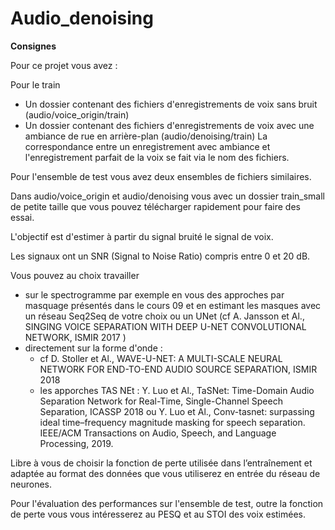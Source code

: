 # Audio_denoising

**Consignes**

Pour ce projet vous avez :

Pour le train 
- Un dossier contenant des fichiers d'enregistrements de voix sans bruit (audio/voice_origin/train)
- Un dossier contenant des fichiers d'enregistrements de voix avec une ambiance de rue en arrière-plan (audio/denoising/train)
La correspondance entre un enregistrement avec ambiance et l'enregistrement parfait de la voix se fait via le nom des fichiers. 

Pour l'ensemble de test vous avez deux ensembles de fichiers similaires. 

Dans audio/voice_origin et audio/denoising vous avec un dossier train_small de petite taille que vous pouvez télécharger rapidement pour faire des essai. 

L'objectif est d'estimer à partir du signal bruité le signal de voix. 

Les signaux ont un SNR (Signal to Noise Ratio) compris entre 0 et 20 dB. 

Vous pouvez au choix travailler 
- sur le spectrogramme par exemple en vous des approches par masquage présentés dans le cours 09 et en estimant les masques avec un réseau Seq2Seq de votre choix ou un UNet (cf A. Jansson et Al., SINGING VOICE SEPARATION WITH DEEP U-NET CONVOLUTIONAL NETWORK, ISMIR 2017 )
- directement sur la forme d'onde  : 
   - cf D. Stoller  et Al., WAVE-U-NET: A MULTI-SCALE NEURAL NETWORK FOR END-TO-END AUDIO SOURCE SEPARATION, ISMIR 2018
   - les apporches TAS NEt : Y. Luo et Al., TaSNet: Time-Domain Audio Separation Network for Real-Time, Single-Channel Speech Separation, ICASSP 2018 ou Y. Luo et Al.,  Conv-tasnet: surpassing ideal time–frequency magnitude masking for speech separation. IEEE/ACM Transactions on Audio, Speech, and Language Processing, 2019.


Libre à vous de choisir la fonction de perte utilisée dans l’entraînement et adaptée au format des données que vous utiliserez en entrée du réseau de neurones. 

Pour l'évaluation des performances sur l'ensemble de test, outre la fonction de perte vous vous intéresserez au PESQ et au STOI des voix estimées.  

